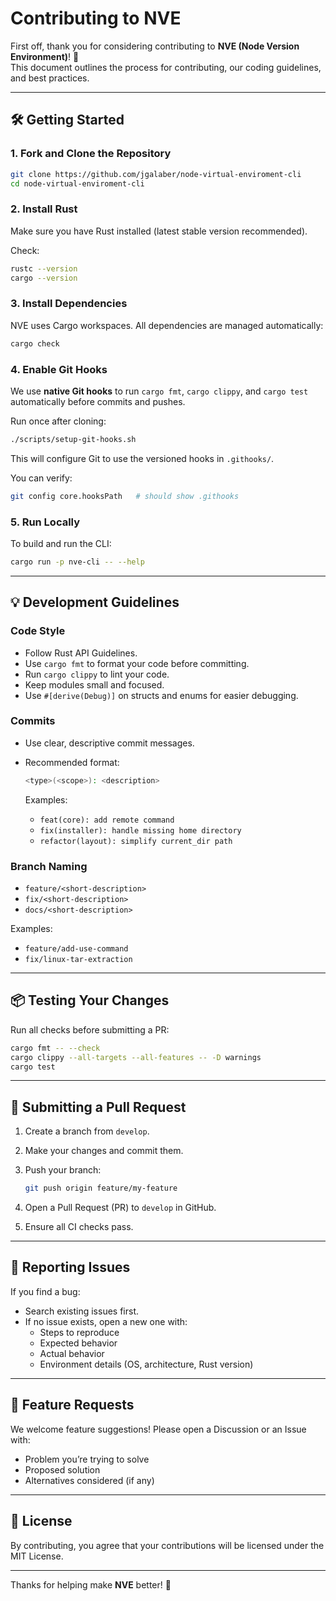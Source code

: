 # Contributing to NVE

First off, thank you for considering contributing to **NVE (Node Version Environment)**! 🎉  
This document outlines the process for contributing, our coding guidelines, and best practices.

---

## 🛠 Getting Started

### 1. Fork and Clone the Repository

```bash
git clone https://github.com/jgalaber/node-virtual-enviroment-cli
cd node-virtual-enviroment-cli
```

### 2. Install Rust

Make sure you have Rust installed (latest stable version recommended).

Check:

```bash
rustc --version
cargo --version
```

### 3. Install Dependencies

NVE uses Cargo workspaces. All dependencies are managed automatically:

```bash
cargo check
```

### 4. Enable Git Hooks

We use **native Git hooks** to run `cargo fmt`, `cargo clippy`, and `cargo test` automatically before commits and pushes.

Run once after cloning:

```bash
./scripts/setup-git-hooks.sh
```

This will configure Git to use the versioned hooks in `.githooks/`.

You can verify:

```bash
git config core.hooksPath   # should show .githooks
```

### 5. Run Locally

To build and run the CLI:

```bash
cargo run -p nve-cli -- --help
```

---

## 💡 Development Guidelines

### Code Style

- Follow Rust API Guidelines.
- Use `cargo fmt` to format your code before committing.
- Run `cargo clippy` to lint your code.
- Keep modules small and focused.
- Use `#[derive(Debug)]` on structs and enums for easier debugging.

### Commits

- Use clear, descriptive commit messages.
- Recommended format:

  ```bash
  <type>(<scope>): <description>
  ```

  Examples:
  - `feat(core): add remote command`
  - `fix(installer): handle missing home directory`
  - `refactor(layout): simplify current_dir path`

### Branch Naming

- `feature/<short-description>`
- `fix/<short-description>`
- `docs/<short-description>`

Examples:

- `feature/add-use-command`
- `fix/linux-tar-extraction`

---

## 📦 Testing Your Changes

Run all checks before submitting a PR:

```bash
cargo fmt -- --check
cargo clippy --all-targets --all-features -- -D warnings
cargo test
```

---

## 🔄 Submitting a Pull Request

1. Create a branch from `develop`.
2. Make your changes and commit them.
3. Push your branch:

   ```bash
   git push origin feature/my-feature
   ```

4. Open a Pull Request (PR) to `develop` in GitHub.
5. Ensure all CI checks pass.

---

## 🐛 Reporting Issues

If you find a bug:

- Search existing issues first.
- If no issue exists, open a new one with:
  - Steps to reproduce
  - Expected behavior
  - Actual behavior
  - Environment details (OS, architecture, Rust version)

---

## 🌟 Feature Requests

We welcome feature suggestions! Please open a Discussion or an Issue with:

- Problem you’re trying to solve
- Proposed solution
- Alternatives considered (if any)

---

## 📄 License

By contributing, you agree that your contributions will be licensed under the MIT License.

---

Thanks for helping make **NVE** better! 🚀
